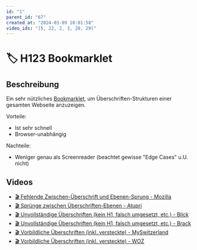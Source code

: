 ```yaml
---
id: "1"
parent_id: "67"
created_at: "2024-03-09 10:01:58"
video_ids: "[5, 22, 2, 3, 28, 29]"
---
```


# 🏷️ H123 Bookmarklet

## Beschreibung

Ein sehr nützliches [Bookmarklet](https://hinderlingvolkart.github.io/h123/), um Überschriften-Strukturen einer gesamten Webseite anzuzeigen.

Vorteile:

- Ist sehr schnell
- Browser-unabhängig

Nachteile:

- Weniger genau als Screenreader (beachtet gewisse "Edge Cases" u.U. nicht)

## Videos

- [🎬 Fehlende Zwischen-Überschrift und Ebenen-Sprung - Mozilla](/de/videos/fehlende-zwischen-ueberschrift-und-ebenen-sprung-mozilla)
- [🎬 Sprünge zwischen Überschriften-Ebenen - Atupri](/de/videos/spruenge-zwischen-ueberschriften-ebenen-atupri)
- [🎬 Unvollständige Überschriften (kein H1, falsch umgesetzt, etc.) - Blick](/de/videos/unvollstaendige-ueberschriften-kein-h1-falsch-umgesetzt-etc-blick)
- [🎬 Unvollständige Überschriften (kein H1, falsch umgesetzt, etc.) - Brack](/de/videos/unvollstaendige-ueberschriften-kein-h1-falsch-umgesetzt-etc-brack)
- [🎬 Vorbildliche Überschriften (inkl. versteckte) - MySwitzerland](/de/videos/vorbildliche-ueberschriften-inkl-versteckte-myswitzerland)
- [🎬 Vorbildliche Überschriften (inkl. versteckte) - WOZ](/de/videos/vorbildliche-ueberschriften-inkl-versteckte-woz)
